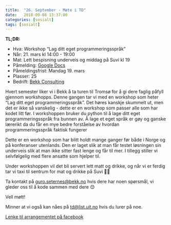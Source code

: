 ```yaml
---
title:  "26. September - Møte i TD"
date:   2018-09-08 13:37:00
categories: [sosialt]
tags: [sosialt]
---
```

__TL;DR:__
- Hva: Workshop “Lag ditt eget programmeringsspråk”
- Når: 21. mars kl 14:00 - 19:00
- Mat: Lett bespisning underveis og middag på Suvi kl 19
- Påmelding: [Google Docs](https://docs.google.com/forms/d/e/1FAIpQLSemU3CUEg2i9_ZfMFxRWBw9FJ58SjJOgDG4VNiSsPgMROPhbA/viewform)
- Påmeldingsfrist: Mandag 19. mars
- Plasser: 25
- Bedrift: [Bekk Consulting](https://bekk.no)

Hvert semester liker vi i Bekk å ta turen til Tromsø for å gi dere faglig påfyll gjennom workshopps. Denne gangen tar vi med en workshop som heter “Lag ditt eget programmeringsspråk”. Det høres kanskje skummelt ut, men det er ikke så vanskelig - dette er en workshop som passer alle som har kodet litt før. I workshoppen bruker du python til å lage ditt eget programmeringsspråk fra bunnen av. Å lage et eget språk er gøy og ganske lærerikt da du får en mye bedre forståelse av hvordan programmeringsspråk faktisk fungerer

Dette er en workshop som har blitt holdt mange ganger før både i Norge og på konferanser utenlands. Den er laget slik at man får testet løsningen sin underveis slik at man ikke sitter fast lenge og får til mer. I tillegg stiller vi selvfølgelig med flere ansatte som hjelper til.

Under workshoppen vil det bli servert lett matt og drikke, og når vi er ferdig tar vi taxi til sentrum for mat og drikke på Suvi 🍛🍣

Ta kontakt på [guro.seternes@bekk.no](mailto:guro.seternes@bekk.no) hvis dere har noen spørsmål, vi gleder oss til å kode sammen med dere 😊

Vell møtt!

Minner at vi også kan nåes på [td@list.uit.no](mailto:td@list.uit.no) hvis du lurer på noe.

[Lenke til arrangementet på facebook](https://www.facebook.com/events/305373643321064/)
